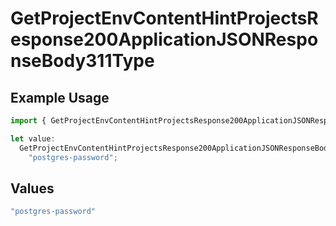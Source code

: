 # GetProjectEnvContentHintProjectsResponse200ApplicationJSONResponseBody311Type

## Example Usage

```typescript
import { GetProjectEnvContentHintProjectsResponse200ApplicationJSONResponseBody311Type } from "@vercel/sdk/models/getprojectenvop.js";

let value:
  GetProjectEnvContentHintProjectsResponse200ApplicationJSONResponseBody311Type =
    "postgres-password";
```

## Values

```typescript
"postgres-password"
```